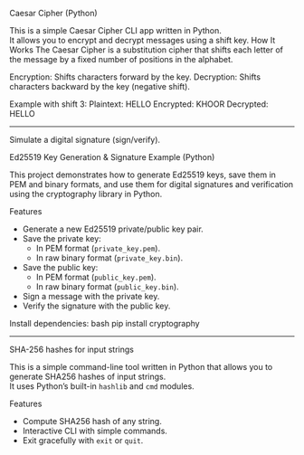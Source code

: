 Caesar Cipher (Python)

This is a simple Caesar Cipher CLI app written in Python.  
It allows you to encrypt and decrypt messages using a shift key.
How It Works
The Caesar Cipher is a substitution cipher that shifts each letter of the message by a fixed number of positions in the alphabet.

Encryption: Shifts characters forward by the key.
Decryption: Shifts characters backward by the key (negative shift).

Example with shift 3:
Plaintext: HELLO
Encrypted: KHOOR
Decrypted: HELLO

---

Simulate a digital signature (sign/verify).

Ed25519 Key Generation & Signature Example (Python)

This project demonstrates how to generate Ed25519 keys, save them in PEM and binary formats, and use them for digital signatures and verification using the cryptography library in Python.

Features

- Generate a new Ed25519 private/public key pair.
- Save the private key:
  - In PEM format (`private_key.pem`).
  - In raw binary format (`private_key.bin`).
- Save the public key:
  - In PEM format (`public_key.pem`).
  - In raw binary format (`public_key.bin`).
- Sign a message with the private key.
- Verify the signature with the public key.

Install dependencies:
bash
pip install cryptography

---

SHA-256 hashes for input strings

This is a simple command-line tool written in Python that allows you to generate SHA256 hashes of input strings.  
It uses Python’s built-in `hashlib` and `cmd` modules.

Features

- Compute SHA256 hash of any string.
- Interactive CLI with simple commands.
- Exit gracefully with `exit` or `quit`.
